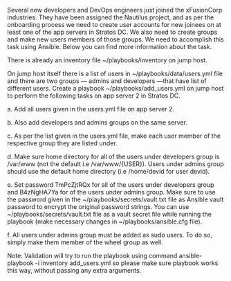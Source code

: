 Several new developers and DevOps engineers just joined the xFusionCorp industries. They have been assigned the Nautilus project, and as per the onboarding process we need to create user accounts for new joinees on at least one of the app servers in Stratos DC. We also need to create groups and make new users members of those groups. We need to accomplish this task using Ansible. Below you can find more information about the task.


There is already an inventory file ~/playbooks/inventory on jump host.


On jump host itself there is a list of users in ~/playbooks/data/users.yml file and there are two groups — admins and developers —that have list of different users. Create a playbook ~/playbooks/add_users.yml on jump host to perform the following tasks on app server 2 in Stratos DC.


a. Add all users given in the users.yml file on app server 2.


b. Also add developers and admins groups on the same server.


c. As per the list given in the users.yml file, make each user member of the respective group they are listed under.


d. Make sure home directory for all of the users under developers group is /var/www (not the default i.e /var/www/{USER}). Users under admins group should use the default home directory (i.e /home/devid for user devid).


e. Set password TmPcZjtRQx for all of the users under developers group and B4zNgHA7Ya for of the users under admins group. Make sure to use the password given in the ~/playbooks/secrets/vault.txt file as Ansible vault password to encrypt the original password strings. You can use ~/playbooks/secrets/vault.txt file as a vault secret file while running the playbook (make necessary changes in ~/playbooks/ansible.cfg file).


f. All users under admins group must be added as sudo users. To do so, simply make them member of the wheel group as well.


Note: Validation will try to run the playbook using command ansible-playbook -i inventory add_users.yml so please make sure playbook works this way, without passing any extra arguments.





